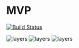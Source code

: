 # MVP

[![Build Status](https://travis-ci.org/fernandocs/news-mvp-kotlin-rx.svg?branch=master)](https://travis-ci.org/fernandocs/shopping-mvp-kotlin-rx)

<img src="https://raw.githubusercontent.com/fernandocs/news-mvp-kotlin-rx/master/images/mvp-flow.png" alt="layers"/>

<img src="https://raw.githubusercontent.com/fernandocs/news-mvp-kotlin-rx/master/images/core.png" alt="layers"/>

<img src="https://raw.githubusercontent.com/fernandocs/news-mvp-kotlin-rx/master/images/app.png" alt="layers"/>
